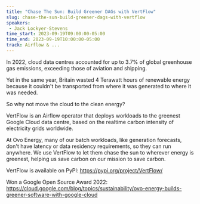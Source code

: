 ```yaml
---
title: "Chase The Sun: Build Greener DAGs with VertFlow"
slug: chase-the-sun-build-greener-dags-with-vertflow
speakers:
 - Jack Lockyer-Stevens
time_start: 2023-09-19T09:00:00-05:00
time_end: 2023-09-19T10:00:00-05:00
track: Airflow & ...
---
```


In 2022, cloud data centres accounted for up to 3.7% of global greenhouse gas emissions, exceeding those of aviation and shipping.

Yet in the same year, Britain wasted 4 Terawatt hours of renewable energy because it couldn't be transported from where it was generated to where it was needed.



So why not move the cloud to the clean energy?



VertFlow is an Airflow operator that deploys workloads to the greenest Google Cloud data centre, based on the realtime carbon intensity of electricity grids worldwide.



At Ovo Energy, many of our batch workloads, like generation forecasts, don't have latency or data residency requirements, so they can run anywhere. We use VertFlow to let them chase the sun to wherever energy is greenest, helping us save carbon on our mission to save carbon.



VertFlow is available on PyPI: https://pypi.org/project/VertFlow/



Won a Google Open Source Award 2022: https://cloud.google.com/blog/topics/sustainability/ovo-energy-builds-greener-software-with-google-cloud